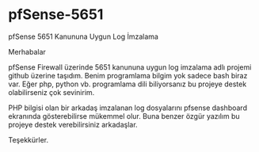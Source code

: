 # pfSense-5651
pfSense 5651 Kanununa Uygun Log İmzalama

Merhabalar

pfSense Firewall üzerinde 5651 kanununa uygun log imzalama adlı projemi github üzerine taşıdım. Benim programlama bilgim yok sadece bash biraz var. Eğer php, python vb. programlama dili biliyorsanız bu projeye destek olabilirseniz çok sevinirim.

PHP bilgisi olan bir arkadaş imzalanan log dosyalarını pfsense dashboard ekranında gösterebilirse mükemmel olur. Buna benzer özgür yazılım bu projeye destek verebilirsiniz arkadaşlar.

Teşekkürler.
